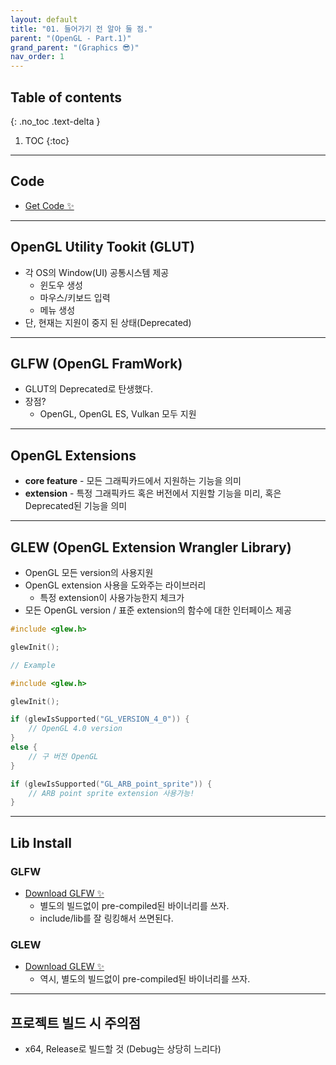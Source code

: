 ```yaml
---
layout: default
title: "01. 들어가기 전 알아 둘 점."
parent: "(OpenGL - Part.1)"
grand_parent: "(Graphics 😎)"
nav_order: 1
---
```


## Table of contents
{: .no_toc .text-delta }

1. TOC
{:toc}

---

## Code 

* [Get Code ✨]()

---

## OpenGL Utility Tookit (GLUT)

* 각 OS의 Window(UI) 공통시스템 제공
    * 윈도우 생성
    * 마우스/키보드 입력
    * 메뉴 생성 
* 단, 현재는 지원이 중지 된 상태(Deprecated)

---

## GLFW (OpenGL FramWork)

* GLUT의 Deprecated로 탄생했다.
* 장점?
    * OpenGL, OpenGL ES, Vulkan 모두 지원

---

## OpenGL Extensions

* **core feature** - 모든 그래픽카드에서 지원하는 기능을 의미
* **extension** - 특정 그래픽카드 혹은 버전에서 지원할 기능을 미리, 혹은 Deprecated된 기능을 의미

---

## GLEW (OpenGL Extension Wrangler Library)

* OpenGL 모든 version의 사용지원
* OpenGL extension 사용을 도와주는 라이브러리
    * 특정 extension이 사용가능한지 체크가
* 모든 OpenGL version / 표준 extension의 함수에 대한 인터페이스 제공

```cpp
#include <glew.h>

glewInit();
```

```cpp
// Example

#include <glew.h>

glewInit();

if (glewIsSupported("GL_VERSION_4_0")) {
    // OpenGL 4.0 version
}
else {
    // 구 버전 OpenGL
}

if (glewIsSupported("GL_ARB_point_sprite")) {
    // ARB point sprite extension 사용가능!
}
```

---

## Lib Install

### GLFW

* [Download GLFW ✨](https://www.glfw.org/download.html)
    * 별도의 빌드없이 pre-compiled된 바이너리를 쓰자.
    * include/lib를 잘 링킹해서 쓰면된다.

### GLEW

* [Download GLEW ✨](https://glew.sourceforge.net/)
    * 역시, 별도의 빌드없이 pre-compiled된 바이너리를 쓰자.

---

## 프로젝트 빌드 시 주의점

* x64, Release로 빌드할 것 (Debug는 상당히 느리다)

